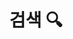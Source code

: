 ---
title: "검색 🔍" # in any language you want
layout: "search" # is necessary
# url: "/archive"
# description: "Search (Alt + /)"
summary: "search"
placeholder: "여기에 검색어를 입력하세요."
---